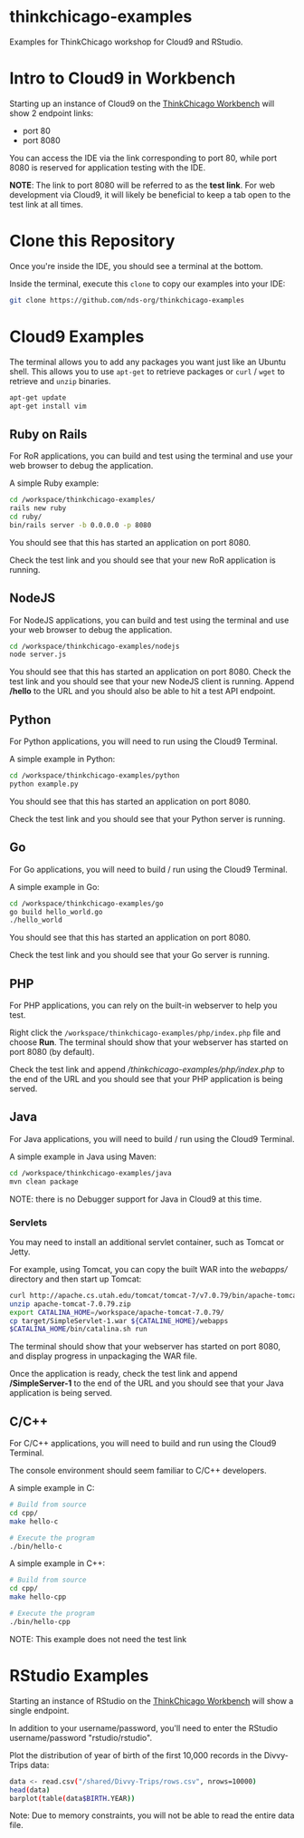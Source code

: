 # thinkchicago-examples

Examples for ThinkChicago workshop for Cloud9 and RStudio.

# Intro to Cloud9 in Workbench
Starting up an instance of Cloud9 on the 
[ThinkChicago Workbench](https://www.workshop1.nationaldataservice.org/#/) 
will show 2 endpoint links:
* port 80
* port 8080

You can access the IDE via the link corresponding to port 80, while port 8080
is reserved for application testing with the IDE.

**NOTE**: The link to port 8080 will be referred to as the **test link**. For
web development via Cloud9, it will likely be beneficial to keep a tab open
to the test link at all times.

# Clone this Repository
Once you're inside the IDE, you should see a terminal at the bottom.

Inside the terminal, execute this `clone` to copy our examples into your IDE:
```bash
git clone https://github.com/nds-org/thinkchicago-examples
```

# Cloud9 Examples 
The terminal allows you to add any packages you want just like an
Ubuntu shell. This allows you to use `apt-get` to retrieve packages
or `curl` / `wget` to retrieve and `unzip` binaries.

```bash
apt-get update
apt-get install vim
```

## Ruby on Rails
For RoR applications, you can build and test using the terminal and use your
web browser to debug the application.

A simple Ruby example:
```bash
cd /workspace/thinkchicago-examples/
rails new ruby
cd ruby/
bin/rails server -b 0.0.0.0 -p 8080
```

You should see that this has started an application on port 8080.

Check the test link and you should see that your new RoR application is running.

## NodeJS
For NodeJS applications, you can build and test using the terminal and use your
web browser to debug the application.

```bash
cd /workspace/thinkchicago-examples/nodejs
node server.js
```

You should see that this has started an application on port 8080. Check the
test link and you should see that your new NodeJS client is running. Append 
**/hello** to the URL and you should also be able to hit a test API endpoint.

## Python
For Python applications, you will need to run using the Cloud9 Terminal.

A simple example in Python:
```bash
cd /workspace/thinkchicago-examples/python
python example.py
```

You should see that this has started an application on port 8080.

Check the test link and you should see that your Python server is running.

## Go
For Go applications, you will need to build / run using the Cloud9 Terminal.

A simple example in Go:
```bash
cd /workspace/thinkchicago-examples/go
go build hello_world.go
./hello_world
```

You should see that this has started an application on port 8080.

Check the test link and you should see that your Go server is running.

## PHP
For PHP applications, you can rely on the built-in webserver to help you test.

Right click the `/workspace/thinkchicago-examples/php/index.php` file and 
choose **Run**. The terminal should show that your webserver has started on
port 8080 (by default).

Check the test link and append */thinkchicago-examples/php/index.php* to the
end of the URL and you should see that your PHP application is being served.

## Java
For Java applications, you will need to build / run using the Cloud9 Terminal.

A simple example in Java using Maven:
```bash
cd /workspace/thinkchicago-examples/java
mvn clean package
```

NOTE: there is no Debugger support for Java in Cloud9 at this time.

### Servlets
You may need to install an additional servlet container, such as Tomcat or Jetty.

For example, using Tomcat, you can copy the built WAR into the *webapps/* directory 
and then start up Tomcat:
```bash
curl http://apache.cs.utah.edu/tomcat/tomcat-7/v7.0.79/bin/apache-tomcat-7.0.79.zip -o  apache-tomcat-7.0.79.zip
unzip apache-tomcat-7.0.79.zip
export CATALINA_HOME=/workspace/apache-tomcat-7.0.79/
cp target/SimpleServlet-1.war ${CATALINE_HOME}/webapps
$CATALINA_HOME/bin/catalina.sh run
```

The terminal should show that your webserver has started on
port 8080, and display progress in unpackaging the WAR file.

Once the application is ready, check the test link and append **/SimpleServer-1** to the
end of the URL and you should see that your Java application is being served.

## C/C++
For C/C++ applications, you will need to build and run using the Cloud9 Terminal.

The console environment should seem familiar to C/C++ developers.

A simple example in C:
```bash
# Build from source
cd cpp/
make hello-c

# Execute the program
./bin/hello-c
```

A simple example in C++:
```bash
# Build from source
cd cpp/
make hello-cpp

# Execute the program
./bin/hello-cpp
```

NOTE: This example does not need the test link

# RStudio Examples

Starting an instance of RStudio on the 
[ThinkChicago Workbench](https://www.workshop1.nationaldataservice.org/#/) 
will show a single endpoint.

In addition to your username/password, you'll need to enter the RStudio username/password "rstudio/rstudio".

Plot the distribution of year of birth of the first 10,000 records in the Divvy-Trips data:
```bash
data <- read.csv("/shared/Divvy-Trips/rows.csv", nrows=10000)
head(data)
barplot(table(data$BIRTH.YEAR))
```
Note: Due to memory constraints, you will not be able to read the entire data file.
